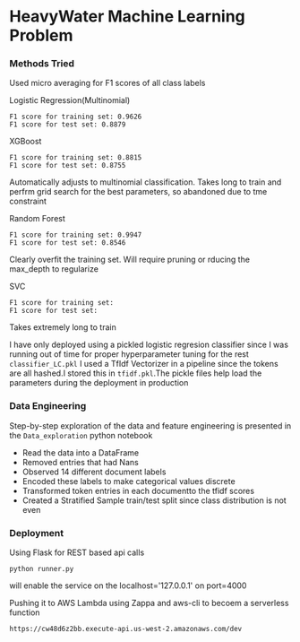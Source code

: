 # HeavyWater Machine Learning Problem

### Methods Tried

Used micro averaging for F1 scores of all class labels

Logistic Regression(Multinomial)
    
    F1 score for training set: 0.9626
    F1 score for test set: 0.8879

XGBoost

    F1 score for training set: 0.8815
    F1 score for test set: 0.8755
    
Automatically adjusts to multinomial classification. Takes long to train and perfrm grid search for the best parameters, so abandoned due to tme constraint
    
Random Forest

    F1 score for training set: 0.9947
    F1 score for test set: 0.8546

Clearly overfit the training set. Will require pruning or rducing the max_depth to regularize
    
SVC
    
    F1 score for training set: 
    F1 score for test set: 
    
 Takes extremely long to train

I have only deployed using a pickled logistic regresion classifier since I was running out of time for proper hyperparameter tuning for the rest `classifier_LC.pkl`
I used a TfIdf Vectorizer in a pipeline since the tokens are all hashed.I stored this in `tfidf.pkl`.The pickle files help load the parameters during the deployment in production



### Data Engineering

Step-by-step exploration of the data and feature engineering is presented in the `Data_exploration` python notebook

- Read the data into a DataFrame
- Removed entries that had Nans
- Observed 14 different document labels
- Encoded these labels to make categorical values discrete
- Transformed token entries in each documentto the tfidf scores
- Created a Stratified Sample train/test split since class distribution is not even


### Deployment

Using Flask for REST based api calls

    python runner.py

will enable the service on the localhost='127.0.0.1' on port=4000

Pushing it to AWS Lambda using Zappa and aws-cli to becoem a serverless function

    https://cw48d6z2bb.execute-api.us-west-2.amazonaws.com/dev


